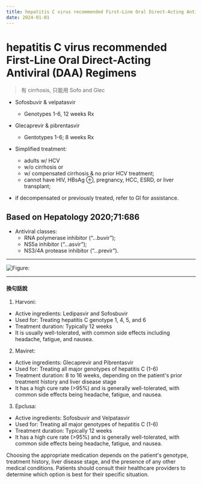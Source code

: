 ```yaml
---
title: hepatitis C virus recommended First-Line Oral Direct-Acting Antiviral  DAA  Regimens
date: 2024-01-01
---
```


# hepatitis C virus recommended First-Line Oral Direct-Acting Antiviral (DAA) Regimens

> 有 cirrhosis, 只能用 Sofo and Glec

- Sofosbuvir & velpatasvir

  - Genotypes 1-6, 12 weeks Rx

- Glecaprevir & pibrentasvir

  - Gentotypes 1-6; 8 weeks Rx

- Simplified treatment:

  - adults w/ HCV
  - w/o cirrhosis or
  - w/ compensated cirrhosis & no prior HCV treatment;
  - cannot have HIV, HBsAg ⊕, pregnancy, HCC, ESRD, or liver transplant;

- if decompensated or previously treated, refer to GI for assistance.

## Based on Hepatology 2020;71:686

- Antiviral classes:
  - RNA polymerase inhibitor (“…buvir”);
  - NS5a inhibitor (“…asvir”);
  - NS3/4A protease inhibitor (“…previr”).

---

![Figure: ](https://i.imgur.com/eBA9L0Q.png)

---

#### 換句話說

1. Harvoni:

- Active ingredients: Ledipasvir and Sofosbuvir
- Used for: Treating hepatitis C genotype 1, 4, 5, and 6
- Treatment duration: Typically 12 weeks
- It is usually well-tolerated, with common side effects including headache, fatigue, and nausea.

2. Maviret:

- Active ingredients: Glecaprevir and Pibrentasvir
- Used for: Treating all major genotypes of hepatitis C (1-6)
- Treatment duration: 8 to 16 weeks, depending on the patient's prior treatment history and liver disease stage
- It has a high cure rate (>95%) and is generally well-tolerated, with common side effects being headache, fatigue, and nausea.

3. Epclusa:

- Active ingredients: Sofosbuvir and Velpatasvir
- Used for: Treating all major genotypes of hepatitis C (1-6)
- Treatment duration: Typically 12 weeks
- It has a high cure rate (>95%) and is generally well-tolerated, with common side effects being headache, fatigue, and nausea.

Choosing the appropriate medication depends on the patient's genotype, treatment history, liver disease stage, and the presence of any other medical conditions. Patients should consult their healthcare providers to determine which option is best for their specific situation.
